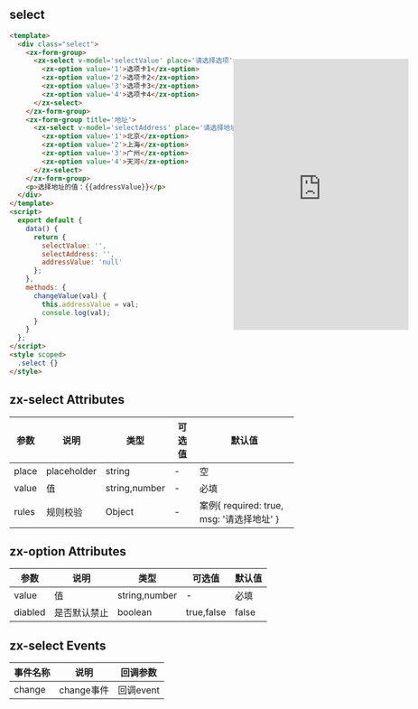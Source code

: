 ## select
```html
<template>
  <div class="select">
    <zx-form-group>
      <zx-select v-model='selectValue' place='请选择选项'>
        <zx-option value='1'>选项卡1</zx-option>
        <zx-option value='2'>选项卡2</zx-option>
        <zx-option value='3'>选项卡3</zx-option>
        <zx-option value='4'>选项卡4</zx-option>
      </zx-select>
    </zx-form-group>
    <zx-form-group title='地址'>
      <zx-select v-model='selectAddress' place='请选择地址' @change='changeValue(selectAddress)'>
        <zx-option value='1'>北京</zx-option>
        <zx-option value='2'>上海</zx-option>
        <zx-option value='3'>广州</zx-option>
        <zx-option value='4'>天河</zx-option>
      </zx-select>
    </zx-form-group>
    <p>选择地址的值：{{addressValue}}</p>
  </div>
</template>
<script>
  export default {
    data() {
      return {
        selectValue: '',
        selectAddress: '',
        addressValue: 'null'
      };
    },
    methods: {
      changeValue(val) {
        this.addressValue = val;
        console.log(val);
      }
    }
  };
</script>
<style scoped>
  .select {}
</style>
```
<style>
  .page .content{
    margin:0;
  }
  .iframe-wrap{
    background: url('http://mint-ui.github.io/docs/static/img/phone.5909f66.png') no-repeat center center;
    width:340px;
    height:630px;
    padding:70px 15px 80px;
    background-size:100% 100%;
    box-sizing: border-box;
    position:fixed;
    top:100px;
    right:10px;
  }
   .iframe-wrap .iframe{
    width:100%;
    height:100%;
    background:white;
    border:none;
  }
</style>
<div class="iframe-wrap">
  <iframe src="https://zxhuan.github.io/eg/#/select" class="iframe"></iframe>
</div>

## zx-select Attributes
参数 | 说明 | 类型 |可选值 |默认值
---|---|---|---|---
place | placeholder| string| - |空
value| 值| string,number|-|必填
rules|规则校验|Object|-|案例{ required: true,  msg: '请选择地址' }

## zx-option Attributes
参数 | 说明 | 类型 |可选值 |默认值
---|---|---|---|---
value| 值| string,number|-|必填
diabled| 是否默认禁止| boolean|true,false|false

## zx-select Events
事件名称 | 说明|回调参数
---|---|---
change | change事件|回调event